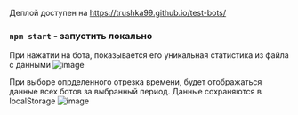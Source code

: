 
Деплой доступен на https://trushka99.github.io/test-bots/


### `npm start` - запустить локально

При нажатии на бота, показывается его уникальная статистика из файла с данными
![image](https://github.com/user-attachments/assets/1f1b939d-2960-4264-b9c5-57c9ffb4936c)


При выборе опрделенного отрезка времени, будет отображаться данные всех ботов за выбранный период. 
Данные сохраняются в localStorage
![image](https://github.com/user-attachments/assets/0dd5bd6c-81b8-4c08-a711-cd24e266edb1)
